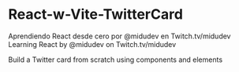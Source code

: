 # React-w-Vite-TwitterCard
Aprendiendo React desde cero por @midudev en Twitch.tv/midudev
Learning React by @midudev on Twitch.tv/midudev


Build a Twitter card from scratch using components and elements